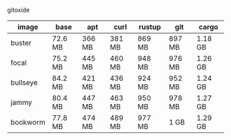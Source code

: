 gitoxide

| image | base | apt | curl | rustup | git | cargo |
| --- | --- | --- | --- | --- | --- | --- |
| buster | 72.6 MB | 366 MB | 381 MB | 869 MB | 897 MB | 1.18 GB |
| focal | 75.2 MB | 445 MB | 460 MB | 948 MB | 976 MB | 1.26 GB |
| bullseye | 84.2 MB | 421 MB | 436 MB | 924 MB | 952 MB | 1.24 GB |
| jammy | 80.4 MB | 447 MB | 463 MB | 950 MB | 978 MB | 1.27 GB |
| bookworm | 77.8 MB | 474 MB | 489 MB | 977 MB | 1 GB | 1.29 GB |
